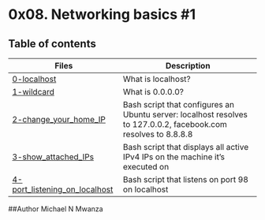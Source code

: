 # 0x08. Networking basics #1

## Table of contents
Files | Description
----- | -----------
[0-localhost](./0-localhost) | What is localhost?
[1-wildcard](./1-wildcard) | What is 0.0.0.0?
[2-change_your_home_IP](./2-change_your_home_IP) | Bash script that configures an Ubuntu server: localhost resolves to 127.0.0.2, facebook.com resolves to 8.8.8.8
[3-show_attached_IPs](./3-show_attached_IPs) | Bash script that displays all active IPv4 IPs on the machine it’s executed on
[4-port_listening_on_localhost](./4-port_listening_on_localhost) | Bash script that listens on port 98 on localhost

##Author 
Michael N Mwanza
